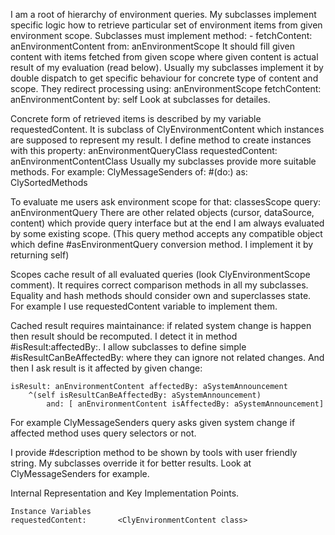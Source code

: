 I am a root of hierarchy of environment queries.
My subclasses implement specific logic how to retrieve particular set of environment items from given environment scope. 
Subclasses must implement method:
	- fetchContent: anEnvironmentContent from: anEnvironmentScope
It should fill given content with items fetched from given scope where given content is actual result of my evaluation (read below).
Usually my subclasses implement it by double dispatch to get specific behaviour for concrete type of content and scope. They redirect processing using:
	anEnvironmentScope fetchContent: anEnvironmentContent by: self
Look at subclasses for detailes.

Concrete form of retrieved items is described by my variable requestedContent. It is subclass of ClyEnvironmentContent which instances are supposed to represent my result.
I define method to create instances with this property:
	anEnvironmentQueryClass requestedContent: anEnvironmentContentClass
Usually my subclasses provide more suitable methods. For example: 
	ClyMessageSenders of: #(do:) as: ClySortedMethods

To evaluate me users ask environment scope for that:
	classesScope query: anEnvironmentQuery
There are other related objects (cursor, dataSource, content) which provide query interface but at the end I am always evaluated by some existing scope.
(This query method accepts any compatible object which define #asEnvironmentQuery conversion method. I implement it by returning self)

Scopes cache result of all evaluated queries (look ClyEnvironmentScope comment). It requires correct comparison methods in all my subclasses. Equality and hash methods should consider own and superclasses state. For example I use requestedContent variable to implement them.

Cached result requires maintainance: if related system change is happen then result should be recomputed. I detect it in method #isResult:affectedBy:. I allow subclasses to define simple #isResultCanBeAffectedBy: where they can ignore not related changes. And then I ask result is it affected by given change:

	isResult: anEnvironmentContent affectedBy: aSystemAnnouncement
		^(self isResultCanBeAffectedBy: aSystemAnnouncement)
			and: [ anEnvironmentContent isAffectedBy: aSystemAnnouncement]
			
For example ClyMessageSenders query asks given system change if affected method uses query selectors or not.

I provide #description method to be shown by tools with user friendly string. My subclasses override it for better results. Look at ClyMessageSenders for example.

Internal Representation and Key Implementation Points.

    Instance Variables
	requestedContent:		<ClyEnvironmentContent class>
			